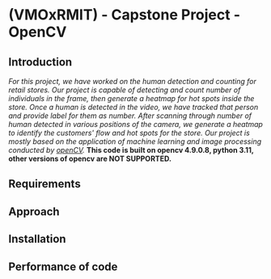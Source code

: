 # (VMOxRMIT) - Capstone Project - OpenCV

## Introduction 
_For this project, we have worked on the human detection and counting for retail stores. Our project is capable of detecting and count number of individuals in the frame, then generate a heatmap for hot spots inside the store. Once a human is detected in the video, we have tracked that person and provide label for them as number. After scanning through number of human detected in various positions of the camera, we generate a heatmap to identify the customers' flow and hot spots for the store. Our project is mostly based on the application of machine learning and image processing conducted by [openCV](http://opencv.org)._ **This code is built on opencv 4.9.0.8, python 3.11, other versions of opencv are NOT SUPPORTED.** 

## Requirements

## Approach

## Installation 
## Performance of code
